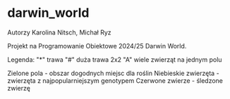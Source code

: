# darwin_world
Autorzy Karolina Nitsch, Michał Ryz

Projekt na Programowanie Obiektowe 2024/25 Darwin World.

Legenda:
"*" trawa
"#" duża trawa 2x2
"A" wiele zwierząt na jednym polu

Zielone pola - obszar dogodnych miejsc dla roślin
Niebieskie zwierzęta - zwierzęta z najpopularniejszym genotypem
Czerwone zwierze - śledzone zwierzę
